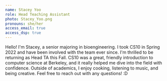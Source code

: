 ```yaml
---
name: Stacey Yoo
role: Head Teaching Assistant
photo: Stacey_Yoo.png
pronouns: she/her
access_email: true
access_dsp: true
---
```

Hello! I'm Stacey, a senior majoring in bioengineering. I took CS10 in Spring 2022 and have been involved with the team ever since. I'm thrilled to be returning as Head TA this Fall. CS10 was a great, friendly introduction to computer science at Berkeley, and it really helped me dive into the field with confidence. Outside of academics, I enjoy cooking, listening to music, and being creative. Feel free to reach out with any questions! :D
